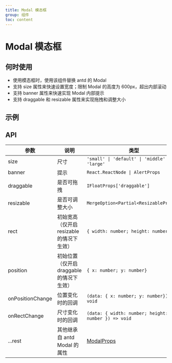 ```yaml
---
title: Modal 模态框
group: 组件
toc: content
---
```


# Modal 模态框

## 何时使用

-   使用模态框时，使用该组件替换 antd 的 Modal
-   支持 size 属性来快速设置宽度；限制 Modal 的高度为 600px，超出内部滚动
-   支持 banner 属性来快速实现 Modal 内部提示
-   支持 draggable 和 resizable 属性来实现拖拽和调整大小

## 示例

<code src="./demos/basic.tsx" title="最大高度限制"></code>
<code src="./demos/size.tsx" title="尺寸"></code>
<code src="./demos/banner.tsx" title="支持 banner"></code>
<code src="./demos/bannerProps.tsx" title="支持传 banner 的 Props 属性"></code>
<code src="./demos/draggable.tsx" title="draggable"></code>
<code src="./demos/resizable.tsx" title="resizable"></code>
<code src="./demos/window.tsx" title="窗口模式即支持 draggable 同时也支持 resizable"></code>

## API

| 参数             | 说明                                      | 类型                                                         | 默认值    |
| ---------------- | ----------------------------------------- | ------------------------------------------------------------ | --------- |
| size             | 尺寸                                      | `'small' \| 'default' \| 'middle' \| 'large'`                | `default` |
| banner           | 提示                                      | `React.ReactNode \| AlertProps`                              |           |
| draggable        | 是否可拖拽                                | `IFloatProps['draggable']`                                   | `false`   |
| resizable        | 是否可调整大小                            | `MergeOption<Partial<ResizableProps>>`                       | `false`   |
| rect             | 初始宽高（仅开启 resizable 的情况下生效） | `{ width: number; height: number }`                          |           |
| position         | 初始位置（仅开启 draggable 的情况下生效） | `{ x: number; y: number}`                                    |           |
| onPositionChange | 位置变化时的回调                          | `(data: { x: number; y: number}) => void`                    |           |
| onRectChange     | 尺寸变化时的回调                          | `(data: { width: number; height: number }) => void`          |           |
| ...rest          | 其他继承自 antd Modal 的属性              | [ModalProps](https://4x.ant.design/components/modal-cn/#API) |           |
